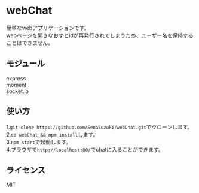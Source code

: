 # webChat  
簡単なwebアプリケーションです。  
webページを開きなおすとidが再発行されてしまうため、ユーザー名を保持することはできません。  
## モジュール  
express  
moment  
socket.io  
## 使い方  
1.`git clone https://github.com/SenaSuzuki/webChat.git`でクローンします。  
2.`cd webChat && npm install`します。  
3.`npm start`で起動します。  
4.ブラウザで`http://localhost:80/`でchatに入ることができます。  
## ライセンス  
MIT  